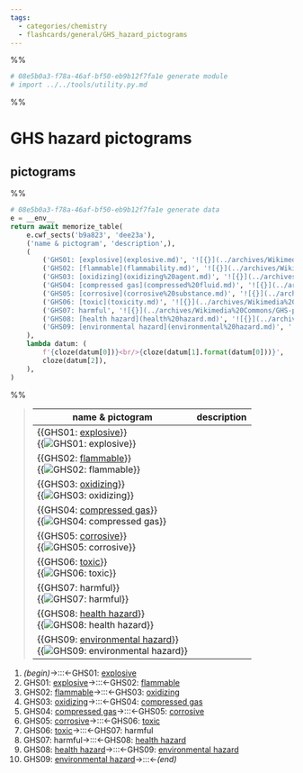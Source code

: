 ```yaml
---
tags:
  - categories/chemistry
  - flashcards/general/GHS_hazard_pictograms
---
```


%%
```Python
# 08e5b0a3-f78a-46af-bf50-eb9b12f7fa1e generate module
# import ../../tools/utility.py.md
```
%%

# GHS hazard pictograms

## pictograms

%%
```Python
# 08e5b0a3-f78a-46af-bf50-eb9b12f7fa1e generate data
e = __env__
return await memorize_table(
	e.cwf_sects('b9a823', 'dee23a'),
	('name & pictogram', 'description',),
	(
		('GHS01: [explosive](explosive.md)', '![{}](../archives/Wikimedia%20Commons/GHS-pictogram-explos.svg)', '',),
		('GHS02: [flammable](flammability.md)', '![{}](../archives/Wikimedia%20Commons/GHS-pictogram-flamme.svg)', '',),
		('GHS03: [oxidizing](oxidizing%20agent.md)', '![{}](../archives/Wikimedia%20Commons/GHS-pictogram-rondflam.svg)', '',),
		('GHS04: [compressed gas](compressed%20fluid.md)', '![{}](../archives/Wikimedia%20Commons/GHS-pictogram-bottle.svg)', '',),
		('GHS05: [corrosive](corrosive%20substance.md)', '![{}](../archives/Wikimedia%20Commons/GHS-pictogram-acid.svg)', '',),
		('GHS06: [toxic](toxicity.md)', '![{}](../archives/Wikimedia%20Commons/GHS-pictogram-skull.svg)', '',),
		('GHS07: harmful', '![{}](../archives/Wikimedia%20Commons/GHS-pictogram-exclam.svg)', '',),
		('GHS08: [health hazard](health%20hazard.md)', '![{}](../archives/Wikimedia%20Commons/GHS-pictogram-silhouette.svg)', '',),
		('GHS09: [environmental hazard](environmental%20hazard.md)', '![{}](../archives/Wikimedia%20Commons/GHS-pictogram-pollu.svg)', '',),
	),
	lambda datum: (
		f'{cloze(datum[0])}<br/>{cloze(datum[1].format(datum[0]))}',
		cloze(datum[2]),
	),
)
```
%%

<!--08e5b0a3-f78a-46af-bf50-eb9b12f7fa1e generate section="b9a823"--><!-- The following content is generated at 2023-03-20T16:20:30.844432+08:00. Any edits will be overridden! -->

> | name & pictogram | description |
> |-|-|
> | {{GHS01: [explosive](explosive.md)}}<br/>{{![GHS01: [explosive](explosive.md)](../archives/Wikimedia%20Commons/GHS-pictogram-explos.svg)}} |  |
> | {{GHS02: [flammable](flammability.md)}}<br/>{{![GHS02: [flammable](flammability.md)](../archives/Wikimedia%20Commons/GHS-pictogram-flamme.svg)}} |  |
> | {{GHS03: [oxidizing](oxidizing%20agent.md)}}<br/>{{![GHS03: [oxidizing](oxidizing%20agent.md)](../archives/Wikimedia%20Commons/GHS-pictogram-rondflam.svg)}} |  |
> | {{GHS04: [compressed gas](compressed%20fluid.md)}}<br/>{{![GHS04: [compressed gas](compressed%20fluid.md)](../archives/Wikimedia%20Commons/GHS-pictogram-bottle.svg)}} |  |
> | {{GHS05: [corrosive](corrosive%20substance.md)}}<br/>{{![GHS05: [corrosive](corrosive%20substance.md)](../archives/Wikimedia%20Commons/GHS-pictogram-acid.svg)}} |  |
> | {{GHS06: [toxic](toxicity.md)}}<br/>{{![GHS06: [toxic](toxicity.md)](../archives/Wikimedia%20Commons/GHS-pictogram-skull.svg)}} |  |
> | {{GHS07: harmful}}<br/>{{![GHS07: harmful](../archives/Wikimedia%20Commons/GHS-pictogram-exclam.svg)}} |  |
> | {{GHS08: [health hazard](health%20hazard.md)}}<br/>{{![GHS08: [health hazard](health%20hazard.md)](../archives/Wikimedia%20Commons/GHS-pictogram-silhouette.svg)}} |  |
> | {{GHS09: [environmental hazard](environmental%20hazard.md)}}<br/>{{![GHS09: [environmental hazard](environmental%20hazard.md)](../archives/Wikimedia%20Commons/GHS-pictogram-pollu.svg)}} |  | <!--SR:!2024-04-05,285,330!2023-11-17,173,310!2023-12-31,203,310!2024-05-16,319,330!2024-03-13,268,330!2024-01-12,215,310!2024-04-22,300,330!2024-03-11,266,330!2024-05-17,320,330!2023-12-17,194,310!2024-04-23,301,330!2024-01-19,208,310!2023-12-07,184,310!2023-11-18,172,310!2024-03-15,269,330!2023-11-14,154,290!2024-04-04,284,330!2024-01-12,194,290-->

<!--/08e5b0a3-f78a-46af-bf50-eb9b12f7fa1e-->

<!--08e5b0a3-f78a-46af-bf50-eb9b12f7fa1e generate section="dee23a"--><!-- The following content is generated at 2023-03-15T19:16:17.252430+08:00. Any edits will be overridden! -->

1. _(begin)_→:::←GHS01: [explosive](explosive.md) <!--SR:!2024-03-12,267,330!2024-04-15,295,330-->
2. GHS01: [explosive](explosive.md)→:::←GHS02: [flammable](flammability.md) <!--SR:!2023-08-01,70,250!2024-03-16,271,330-->
3. GHS02: [flammable](flammability.md)→:::←GHS03: [oxidizing](oxidizing%20agent.md) <!--SR:!2024-03-15,270,330!2024-02-11,243,330-->
4. GHS03: [oxidizing](oxidizing%20agent.md)→:::←GHS04: [compressed gas](compressed%20fluid.md) <!--SR:!2023-08-30,99,270!2023-09-01,101,270-->
5. GHS04: [compressed gas](compressed%20fluid.md)→:::←GHS05: [corrosive](corrosive%20substance.md) <!--SR:!2023-07-16,67,270!2024-02-12,238,310-->
6. GHS05: [corrosive](corrosive%20substance.md)→:::←GHS06: [toxic](toxicity.md) <!--SR:!2023-10-27,154,290!2023-08-31,100,270-->
7. GHS06: [toxic](toxicity.md)→:::←GHS07: harmful <!--SR:!2024-01-07,214,310!2023-07-11,29,270-->
8. GHS07: harmful→:::←GHS08: [health hazard](health%20hazard.md) <!--SR:!2024-01-18,207,310!2023-09-11,108,270-->
9. GHS08: [health hazard](health%20hazard.md)→:::←GHS09: [environmental hazard](environmental%20hazard.md) <!--SR:!2024-04-14,294,330!2024-01-04,212,310-->
10. GHS09: [environmental hazard](environmental%20hazard.md)→:::←_(end)_ <!--SR:!2024-05-05,308,330!2024-04-21,299,330-->

<!--/08e5b0a3-f78a-46af-bf50-eb9b12f7fa1e-->
